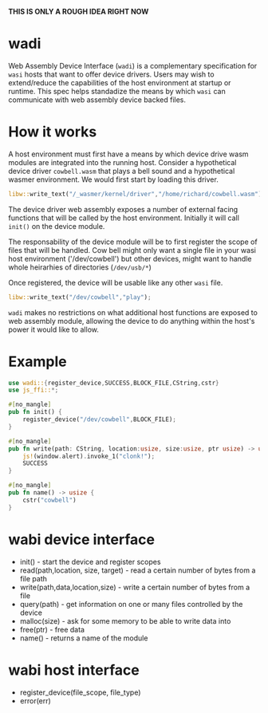 **THIS IS ONLY A ROUGH IDEA RIGHT NOW**

# wadi

Web Assembly Device Interface (`wadi`) is a complementary specification for `wasi` hosts that want to offer device drivers. Users may wish to extend/reduce the capabilities of the host environment at startup or runtime. This spec helps standadize the means by which `wasi` can communicate with web assembly device backed files.

# How it works

A host environment must first have a means by which device drive wasm modules are integrated into the running host. Consider a hypothetical device driver `cowbell.wasm` that plays a bell sound and a hypothetical wasmer environment.  We would first start by loading this driver.

```rust
libw::write_text("/_wasmer/kernel/driver","/home/richard/cowbell.wasm");
```

The device driver web assembly exposes a number of external facing functions that will be called by the host environment. Initially it will call `init()` on the device module.

The responsability of the device module will be to first register the scope of files that will be handled. Cow bell might only want a single file in your wasi host environment ('/dev/cowbell') but other devices, might want to handle whole heirarhies of directories (`/dev/usb/*`)

Once registered, the device will be usable like any other `wasi` file.

```rust
libw::write_text("/dev/cowbell","play");
```

`wadi` makes no restrictions on what additional host functions are exposed to web assembly module, allowing the device to do anything within the host's power it would like to allow.

# Example

```rust
use wadi::{register_device,SUCCESS,BLOCK_FILE,CString,cstr}
use js_ffi::*;

#[no_mangle]
pub fn init() {
    register_device("/dev/cowbell",BLOCK_FILE);
}

#[no_mangle]
pub fn write(path: CString, location:usize, size:usize, ptr usize) -> u32 {
    js!(window.alert).invoke_1("clonk!");
    SUCCESS
}

#[no_mangle]
pub fn name() -> usize {
    cstr("cowbell")
}
```

# wabi device interface

* init() - start the device and register scopes
* read(path,location, size, target) - read a certain number of bytes from a file path
* write(path,data,location,size) - write a certain number of bytes from a file
* query(path) - get information on one or many files controlled by the device
* malloc(size) - ask for some memory to be able to write data into
* free(ptr) - free data 
* name() - returns a name of the module

# wabi host interface
* register_device(file_scope, file_type)
* error(err)
